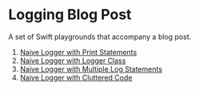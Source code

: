# Logging Blog Post

A set of Swift playgrounds that accompany a blog post.

1. [Naive Logger with Print Statements](https://gist.github.com/cmvandrevala/2856247ead69b337268bda107eb4e19e)
2. [Naive Logger with Logger Class](https://gist.github.com/cmvandrevala/54ba49cc612cb3b36c473951247461e7)
3. [Naive Logger with Multiple Log Statements](https://gist.github.com/cmvandrevala/f4ac1fec05133005078186776283a230)
4. [Naive Logger with Cluttered Code](https://gist.github.com/cmvandrevala/8a7bad103a4c6a0b1f64f30f8ff03e74)
